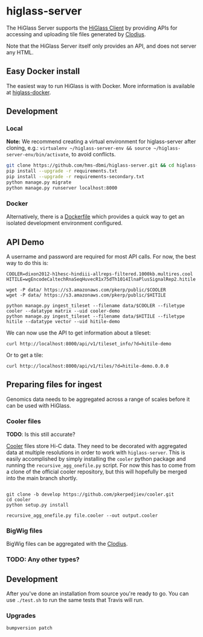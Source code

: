 # higlass-server

The HiGlass Server supports the [HiGlass Client](https://github.com/hms-dbmi/higlass)
by providing APIs for accessing and uploading tile files generated by
[Clodius](https://github.com/hms-dbmi/clodius).

Note that the HiGlass Server itself only provides an API,
and does not server any HTML.

## Easy Docker install

The easiest way to run HiGlass is with Docker. More information is available at
[higlass-docker](https://github.com/hms-dbmi/higlass-docker#readme).

## Development

### Local

**Note:** We recommend creating a virtual environment for higlass-server after cloning, e.g.: 
`virtualenv ~/higlass-server-env && source ~/higlass-server-env/bin/activate`, to avoid conflicts.

```bash
git clone https://github.com/hms-dbmi/higlass-server.git && cd higlass-server
pip install --upgrade -r requirements.txt
pip install --upgrade -r requirements-secondary.txt
python manage.py migrate
python manage.py runserver localhost:8000
```

### Docker

Alternatively, there is a [Dockerfile](docker-context/Dockerfile) which provides a quick way
to get an isolated development environment configured.


## API Demo

A username and password are required for most API calls. For now, the best way to do this is:
```
COOLER=dixon2012-h1hesc-hindiii-allreps-filtered.1000kb.multires.cool
HITILE=wgEncodeCaltechRnaSeqHuvecR1x75dTh1014IlnaPlusSignalRep2.hitile

wget -P data/ https://s3.amazonaws.com/pkerp/public/$COOLER
wget -P data/ https://s3.amazonaws.com/pkerp/public/$HITILE

python manage.py ingest_tileset --filename data/$COOLER --filetype cooler --datatype matrix --uid cooler-demo
python manage.py ingest_tileset --filename data/$HITILE --filetype hitile --datatype vector --uid hitile-demo
```

We can now use the API to get information about a tileset:
```
curl http://localhost:8000/api/v1/tileset_info/?d=hitile-demo
```

Or to get a tile:
```
curl http://localhost:8000/api/v1/tiles/?d=hitile-demo.0.0.0
```

## Preparing files for ingest

Genomics data needs to be aggregated across a range of scales before it can be used with HiGlass.

### Cooler files

**TODO**: Is this still accurate?

[Cooler](https://github.com/mirnylab/cooler) files store Hi-C data. They need to be decorated with aggregated
data at multiple resolutions in order to work with `higlass-server`. This is easily accomplished by simply 
installing the `cooler` python package and running the `recursive_agg_onefile.py` script. For now this has 
to come from a clone of the official cooler repository, but this will hopefully be merged into the main branch shortly.

```

git clone -b develop https://github.com/pkerpedjiev/cooler.git
cd cooler
python setup.py install

recursive_agg_onefile.py file.cooler --out output.cooler
```

### BigWig files

BigWig files can be aggregated with the [Clodius](https://github.com/hms-dbmi/clodius#bigwig-files).

### **TODO**: Any other types?

## Development

After you've done an installation from source you're ready to go.
You can use `./test.sh` to run the same tests that Travis will run.

### Upgrades

```
bumpversion patch
```
